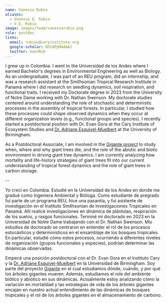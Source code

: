 ```yaml
---
name: Vanessa Rubio
aliases:
  - Vanessa E. Rubio
  - V.E. Rubio
image: images/team/vanessarubio.png
role: postdoc
links:
  email: rubiov@caryinstitute.org
  google-scholar: N3tAPpMAAAAJ
  twitter: VannRub
---
```


I grew up in Colombia. I went to the Universidad de los Andes where I earned Bachelor's degrees in Environmental Engineering as well as Biology. As an undergraduate, I was part of an REU program, did an internship, and was a research assistant at the Smithsonian Tropical Research Institute in Panamá where I did research on seedling dynamics, soil respiration, and functional traits. I received my Doctorate degree in 2023 from the University of Notre Dame working with Dr. Nathan Swenson. My doctorate studies centered around understanding the role of stochastic and deterministic processes in the assembly of tropical forests. In particular, I studied how these processes could shape observed dynamics when they occur at different organization levels (e.g., functional groups and species). I recently started a
postdoctoral position with Dr. Evan Gora at the Cary Institute of Ecosystem Studies and [Dr. Adriane Esquivel-Muelbert](https://www.birmingham.ac.uk/staff/profiles/gees/muelbert-adriane-esquivel) at the University of Birmingham.

As a Postdoctoral Associate, I am involved in the [Gigante project](https://www.caryinstitute.org/science/research-projects/gigante-revealing-what-kills-worlds-largest-trees) to study when, where and why giant trees die, and the role of the abiotic and biotic environment in driving giant tree dynamics. I am currently analyzing how mortality and life-history strategies of giant trees fit into our current understanding of tropical forest dynamics and the role of giant trees in carbon storage.

--

Yo crecí en Colombia. Estudié en la Universidad de los Andes en donde me gradué como Ingeniera Ambiental y Bióloga. Como estudiante de pregrado fui parte de un programa REU, hice una pasantía, y fui asistente de investigación en el Instituto Smithsonian de Investigaciones Tropicales en Panamá. Allí realicé investigaciones en dinámica de plántulas, respiración de los suelos, y rasgos funcionales. Terminé mi doctorado en 2023 en la Universidad de Notre Dame trabajando con el Dr. Nathan Swenson. Mis estudios de doctorado se centraron en entender el rol de los procesos estocásticos y determinísticos en el ensamblaje de los bosques tropicales. En particular, estudié cómo estos procesos, ocurriendo a diferentes niveles de organización (grupos funcionales y especies), podrían determinar las dinámicas observadas. 

Empecé una posición postdoctoral con el Dr. Evan Gora en el Instituto Cary y la [Dr. Adriane Esquivel-Muelbert](https://www.birmingham.ac.uk/staff/profiles/gees/muelbert-adriane-esquivel) en la Universidad de Birmingham. Soy parte del proyecto [Gigante](https://www.caryinstitute.org/science/research-projects/gigante-revealing-what-kills-worlds-largest-trees) en el cual estudiamos dónde, cuándo, y por qué los árboles gigantes mueren. Además, estudiamos el role del ambiente biótico y abiótico en sus dinámicas. Actualmente estoy analizando cómo la variación en mortalidad y las estrategias de vida de los árboles gigantes encajan en nuestro actual entendimiento de las dinámicas de bosques tropicales y el rol de los árboles gigantes en el almacenamiento de carbono. 

